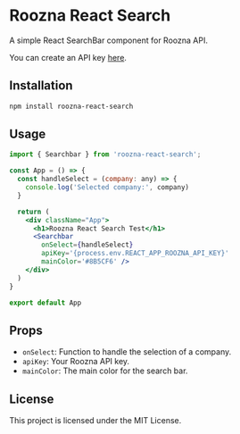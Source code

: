# Roozna React Search

A simple React SearchBar component for Roozna API.

You can create an API key [here](https://search.roozna.com/).

## Installation

```bash
npm install roozna-react-search
```

## Usage

```jsx
import { Searchbar } from 'roozna-react-search';

const App = () => {
  const handleSelect = (company: any) => {
    console.log('Selected company:', company)
  }

  return (
    <div className="App">
      <h1>Roozna React Search Test</h1>
      <Searchbar
        onSelect={handleSelect}
        apiKey='{process.env.REACT_APP_ROOZNA_API_KEY}'
        mainColor='#8B5CF6' />
    </div>
  )
}

export default App
```

## Props

- `onSelect`: Function to handle the selection of a company.
- `apiKey`: Your Roozna API key.
- `mainColor`: The main color for the search bar.

## License

This project is licensed under the MIT License.
